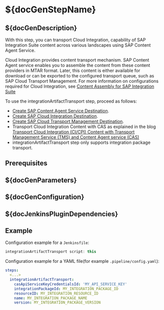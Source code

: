 # ${docGenStepName}

## ${docGenDescription}

With this step, you can transport Cloud Integration, capability of SAP Integration Suite content across various landscapes using SAP Content Agent Service.

Cloud Integration provides content transport mechanism. SAP Content Agent service enables you to assemble the content from these content providers in MTAR format. Later, this content is either available for download or can be exported to the configured transport queue, such as SAP Cloud Transport Management. For more information on
configurations required for Cloud Integration, see [Content Assembly for SAP Integration Suite](https://help.sap.com/docs/CONTENT_AGENT_SERVICE/ae1a4f2d150d468d9ff56e13f9898e07/8e274fdd41da45a69ff919c0af8c6127.html)

To use the integrationArtifactTransport step, proceed as follows:

* [Create SAP Content Agent Service Destination](https://help.sap.com/docs/CONTENT_AGENT_SERVICE/ae1a4f2d150d468d9ff56e13f9898e07/a4da0c26ced74bbfbc60e7f607dc05ab.html).
* [Create SAP Cloud Integration Destination](https://help.sap.com/docs/CONTENT_AGENT_SERVICE/ae1a4f2d150d468d9ff56e13f9898e07/c17c4004049d4d9dba373d72ce5610cd.html).
* [Create SAP Cloud Transport Management Destination](https://help.sap.com/docs/CONTENT_AGENT_SERVICE/ae1a4f2d150d468d9ff56e13f9898e07/b44463a657fa4be48ea2525b7eb6e7de.html).
* Transport Cloud Integration Content with CAS as explained in the blog [Transport Cloud Integration (CI/CPI) Content with Transport Management Service (TMS) and Content Agent service (CAS)](https://blogs.sap.com/2022/03/25/transport-sap-cloud-integration-ci-cpi-content-with-transport-management-service-tms-and-content-agent-service-cas/)
* integrationArtifactTransport step only supports integration package transport.

## Prerequisites

## ${docGenParameters}

## ${docGenConfiguration}

## ${docJenkinsPluginDependencies}

## Example

Configuration example for a `Jenkinsfile`:

```groovy
integrationArtifactTransport script: this
```

Configuration example for a YAML file(for example `.pipeline/config.yaml`):

```yaml
steps:
  <...>
  integrationArtifactTransport:
    casApiServiceKeyCredentialsId: 'MY_API_SERVICE_KEY'
    integrationPackageId: MY_INTEGRATION_PACKAGE_ID
    resourceID: MY_INTEGRATION_RESOURCE_ID
    name: MY_INTEGRATION_PACKAGE_NAME
    version: MY_INTEGRATION_PACKAGE_VERSION
```
